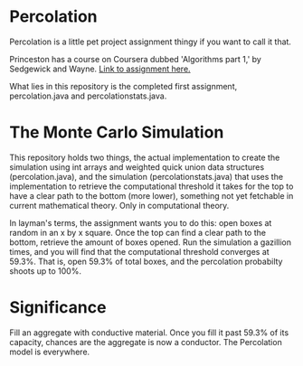 # Percolation

Percolation is a little pet project assignment thingy if you want to call it that. 

Princeston has a course on Coursera dubbed 'Algorithms part 1,' by Sedgewick and Wayne. [Link to assignment here.](https://coursera.cs.princeton.edu/algs4/assignments/percolation/specification.php)

What lies in this repository is the completed first assignment, percolation.java and percolationstats.java. 



# The Monte Carlo Simulation 

This repository holds two things, the actual implementation to create the simulation using int arrays and weighted quick union data structures
(percolation.java), and the simulation (percolationstats.java) that uses the implementation to retrieve the computational
threshold it takes for the top to have a clear path to the bottom (more lower), something not yet fetchable in current
mathematical theory. Only in computational theory. 

In layman's terms, the assignment wants you to do this: open boxes at random in an x by x square. Once the top can find a clear path to the bottom, retrieve the amount of boxes opened. Run the simulation a gazillion times, and you will find that the computational threshold converges at 59.3%.
That is, open 59.3% of total boxes, and the percolation probabilty shoots up to 100%. 

# Significance

Fill an aggregate with conductive material. Once you fill it past 59.3% of its capacity, chances are the aggregate is now a conductor. The Percolation model is everywhere. 
